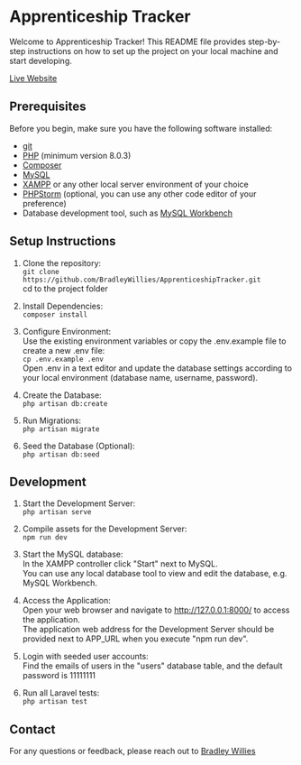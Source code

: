 # Apprenticeship Tracker
Welcome to Apprenticeship Tracker! This README file provides step-by-step instructions on how to set up the project on your local machine and start developing.

[Live Website](https://apprenticeship-tracker-p4ygr.ondigitalocean.app/)


## Prerequisites
Before you begin, make sure you have the following software installed:

- [git](https://git-scm.com/downloads)
- [PHP](https://www.php.net/downloads.php) (minimum version 8.0.3)
- [Composer](https://getcomposer.org/download/)
- [MySQL](https://dev.mysql.com/downloads/installer/)
- [XAMPP](https://www.apachefriends.org/index.html) or any other local server environment of your choice
- [PHPStorm](https://www.jetbrains.com/phpstorm/download/#section=windows) (optional, you can use any other code editor of your preference)
- Database development tool, such as [MySQL Workbench](https://dev.mysql.com/downloads/workbench/) 


## Setup Instructions
1. Clone the repository:\
`git clone https://github.com/BradleyWillies/ApprenticeshipTracker.git`\
cd to the project folder

2. Install Dependencies:\
`composer install`

3. Configure Environment:\
Use the existing environment variables or copy the .env.example file to create a new .env file:\
`cp .env.example .env`\
Open .env in a text editor and update the database settings according to your local environment (database name, username, password).

4. Create the Database:\
`php artisan db:create`

5. Run Migrations:\
`php artisan migrate`

6. Seed the Database (Optional):\
`php artisan db:seed`


## Development
1. Start the Development Server:\
`php artisan serve`

2. Compile assets for the Development Server:\
`npm run dev`

3. Start the MySQL database:\
In the XAMPP controller click "Start" next to MySQL.\
You can use any local database tool to view and edit the database, e.g. MySQL Workbench.

4. Access the Application:\
Open your web browser and navigate to http://127.0.0.1:8000/ to access the application.\
The application web address for the Development Server should be provided next to APP_URL when you execute "npm run dev".

5. Login with seeded user accounts:\
Find the emails of users in the "users" database table, and the default password is 11111111

6. Run all Laravel tests:\
`php artisan test`


## Contact
For any questions or feedback, please reach out to [Bradley Willies](mailto:bradley.willies@gmail.com)